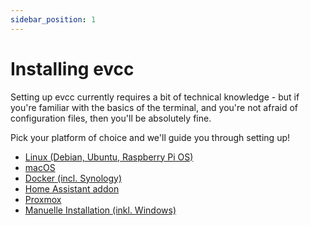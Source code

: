 ```yaml
---
sidebar_position: 1
---
```


# Installing evcc

Setting up evcc currently requires a bit of technical knowledge - but if you're familiar with the basics of the terminal, and you're not afraid of configuration files, then you'll be absolutely fine.

Pick your platform of choice and we'll guide you through setting up!

- [Linux (Debian, Ubuntu, Raspberry Pi OS)](./installation/linux)
- [macOS](./installation/macos)
- [Docker (incl. Synology)](./installation/docker)
- [Home Assistant addon](./installation/home-assistant)
- [Proxmox](./installation/proxmox)
- [Manuelle Installation (inkl. Windows)](./installation/manual)